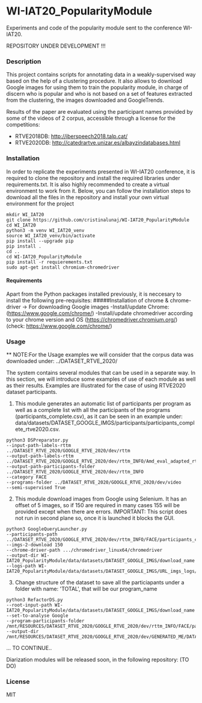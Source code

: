 # WI-IAT20_PopularityModule

Experiments and code of the popularity module sent to the conference WI-IAT20.

REPOSITORY UNDER DEVELOPMENT !!!

### Description
This project contains scripts for annotating data in a weakly-supervised way based on the help of a clustering procedure. It also allows to download Google images for using them to train the popularity module, 
in charge of discern who is popular and who is not based on a set of features extracted from the clustering, the images downloaded and GoogleTrends.

Results of the paper are evaluated using the participant names provided by some of the videos of 2 corpus, accessible through a license for the competitions:
* RTVE2018DB: http://iberspeech2018.talp.cat/
* RTVE2020DB: http://catedrartve.unizar.es/albayzindatabases.html

### Installation
In order to replicate the experiments presented in WI-IAT20 conference, it is required to clone the repository and install the required libraries under requirements.txt. 
It is also highly recommended to create a virtual environment to work from it. 
Below, you can follow the installation steps to download all the files in the repository and install your own virtual environment for the project

```
mkdir WI_IAT20
git clone https://github.com/cristinalunaj/WI-IAT20_PopularityModule
cd WI_IAT20
python3 -m venv WI_IAT20_venv
source WI_IAT20_venv/bin/activate
pip install --upgrade pip
pip install .
cd ..
cd WI-IAT20_PopularityModule
pip install -r requierements.txt
sudo apt-get install chromium-chromedriver
```

#### Requirements

Apart from the Python packages installed previously, it is neccesary to install the following pre-requisites:
#####Installation of chrome & chrome-driver -> For downloading Google images
-Install/update Chrome: (https://www.google.com/chrome/)
-Install/update chromedriver according to your chrome version and OS (https://chromedriver.chromium.org/)
(check: https://www.google.com/chrome/)



### Usage 
** NOTE:For the Usage examples we will consider that the corpus data was downloaded under: ../DATASET_RTVE_2020/

The system contains several modules that can be used in a separate way. In this section, we will introduce some examples of use of each module 
as well as their results. Examples are illustrated for the case of using RTVE2020 dataset participants. 

1. This module generates an automatic list of participants per program as well as a complete list with all the participants of the programs (participants_complete.csv), as it can be seen
in an example under: data/datasets/DATASET_GOOGLE_IMGS/participants/participants_complete_rtve2020.csv.
```
python3 DSPreparator.py
--input-path-labels-rttm ../DATASET_RTVE_2020/GOOGLE_RTVE_2020/dev/rttm
--output-path-labels-rttm ../DATASET_RTVE_2020/GOOGLE_RTVE_2020/dev/rttm_INFO/Amd_eval_adapted_rttm
--output-path-participants-folder ../DATASET_RTVE_2020/GOOGLE_RTVE_2020/dev/rttm_INFO
--category FACE
--programs-folder ../DATASET_RTVE_2020/GOOGLE_RTVE_2020/dev/video
--semi-supervised True
```

2. This module download images from Google using Selenium. It has an offset of 5 images, so if 150 are required in many cases 155 will be provided except when there are errors.
IMPORTANT: This script does not run in second plane so, once it is launched it blocks the GUI.

```
python3 GoogleQueryLauncher.py
--participants-path ../DATASET_RTVE_2020/GOOGLE_RTVE_2020/dev/rttm_INFO/FACE/participants_complete.csv
--imgs-2-download 150 
--chrome-driver-path .../chromedriver_linux64/chromedriver
--output-dir WI-IAT20_PopularityModule/data/datasets/DATASET_GOOGLE_IMGS/download_name
--logs-path WI-IAT20_PopularityModule/data/datasets/DATASET_GOOGLE_IMGS/URL_imgs_logs/rtve2020
```

3. Change structure of the dataset to save all the particiapants under a folder with name: 'TOTAL', that will be our program_name

```
python3 RefactorDS.py
--root-input-path WI-IAT20_PopularityModule/data/datasets/DATASET_GOOGLE_IMGS/download_name
--set-to-analyse Google
--program-participants-folder /mnt/RESOURCES/DATASET_RTVE_2020/GOOGLE_RTVE_2020/dev/rttm_INFO/FACE/participants
--output-dir /mnt/RESOURCES/DATASET_RTVE_2020/GOOGLE_RTVE_2020/dev/GENERATED_ME/DATASET_GOOGLE_IMGS/refactor_DS
```


... TO CONTINUE..

Diarization modules will be released soon, in the following repository: (TO DO)

### License

MIT